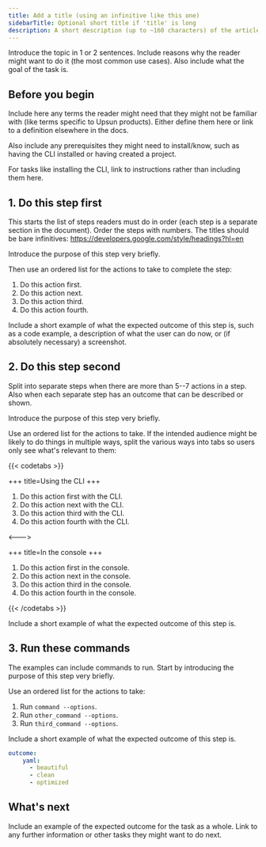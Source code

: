 ```yaml
---
title: Add a title (using an infinitive like this one)
sidebarTitle: Optional short title if 'title' is long
description: A short description (up to ~160 characters) of the article that should make sense out of context (like on a listing page).
---
```


<!-- 
When to use
  When there is a single outcome a user wants to achieve.
  When you want to explain how to get to the outcome in ordered steps.
  https://diataxis.fr/how-to-guides/ 

How to use
  1. Copy this template into the right directory in /src/docs/.
  2. Rename it to match the title.
  3. Replace the following content with your own.
-->

Introduce the topic in 1 or 2 sentences.
Include reasons why the reader might want to do it
(the most common use cases).
Also include what the goal of the task is.

## Before you begin

Include here any terms the reader might need
that they might not be familiar with
(like terms specific to Upsun products).
Either define them here or link to a definition elsewhere in the docs.

Also include any prerequisites they might need to install/know,
such as having the CLI installed or having created a project.

For tasks like installing the CLI,
link to instructions rather than including them here.

## 1. Do this step first

This starts the list of steps readers must do in order
(each step is a separate section in the document).
Order the steps with numbers.
The titles should be bare infinitives: https://developers.google.com/style/headings?hl=en

Introduce the purpose of this step very briefly.

Then use an ordered list for the actions to take to complete the step:

1. Do this action first.
1. Do this action next.
1. Do this action third.
1. Do this action fourth.

Include a short example of what the expected outcome of this step is,
such as a code example, a description of what the user can do now,
or (if absolutely necessary) a screenshot.

## 2. Do this step second

Split into separate steps when there are more than 5--7 actions in a step.
Also when each separate step has an outcome that can be described or shown.

Introduce the purpose of this step very briefly.

Use an ordered list for the actions to take.
If the intended audience might be likely to do things in multiple ways,
split the various ways into tabs so users only see what's relevant to them:

{{< codetabs >}}

+++
title=Using the CLI
+++

1. Do this action first with the CLI.
1. Do this action next with the CLI.
1. Do this action third with the CLI.
1. Do this action fourth with the CLI.

<--->

+++
title=In the console
+++

1. Do this action first in the console.
1. Do this action next in the console.
1. Do this action third in the console.
1. Do this action fourth in the console.

{{< /codetabs >}}

Include a short example of what the expected outcome of this step is.

## 3. Run these commands

The examples can include commands to run.
Start by introducing the purpose of this step very briefly.

Use an ordered list for the actions to take:

1. Run `command --options`.
1. Run `other_command --options`.
1. Run `third_command --options`.

Include a short example of what the expected outcome of this step is.

```yaml
outcome:
    yaml:
      - beautiful
      - clean
      - optimized
```

## What's next

Include an example of the expected outcome for the task as a whole.
Link to any further information or other tasks they might want to do next.

